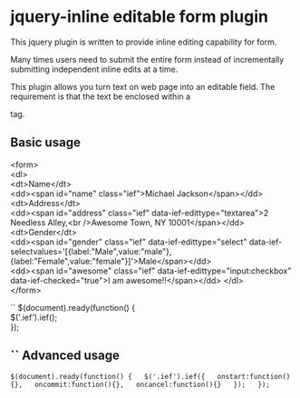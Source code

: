 jquery-inline editable form plugin
==================================

This jquery plugin is written to provide inline editing capability for form.

Many times users need to submit the entire form instead of incrementally submitting independent inline edits at a time.

This plugin allows you turn text on web page into an editable field. The requirement is that the text be enclosed within a <form> tag.

Basic usage
-----------

&lt;form&gt;  
&lt;dl&gt;  
&lt;dt&gt;Name&lt;/dt&gt;  
&lt;dd&gt;&lt;span id=&quot;name&quot; class=&quot;ief&quot;&gt;Michael Jackson&lt;/span&gt;&lt;/dd&gt;  
&lt;dt&gt;Address&lt;/dt&gt;  
&lt;dd&gt;&lt;span id=&quot;address&quot; class=&quot;ief&quot; data-ief-edittype=&quot;textarea&quot;&gt;2 Needless Alley,&lt;br /&gt;Awesome Town, NY 10001&lt;/span&gt;&lt;/dd&gt;  
&lt;dt&gt;Gender&lt;/dt&gt;  
&lt;dd&gt;&lt;span id=&quot;gender&quot; class=&quot;ief&quot; data-ief-edittype=&quot;select&quot; data-ief-selectvalues='[{label:&quot;Male&quot;,value:&quot;male&quot;},{label:&quot;Female&quot;,value:&quot;female&quot;}]'&gt;Male&lt;/span&gt;&lt;/dd&gt;  
&lt;dd&gt;&lt;span id=&quot;awesome&quot; class=&quot;ief&quot; data-ief-edittype=&quot;input:checkbox&quot; data-ief-checked=&quot;true&quot;&gt;I am awesome!!&lt;/span&gt;&lt;/dd&gt;
&lt;/dl&gt;  
&lt;/form&gt;  

``
	$(document).ready(function() {  
		$('.ief').ief();  
	});  

``
Advanced usage
--------------
``
	$(document).ready(function() {  
		$('.ief').ief({  
			onstart:function(){},  
			oncommit:function(){},  
			oncancel:function(){}  
		});  
	});  
``

